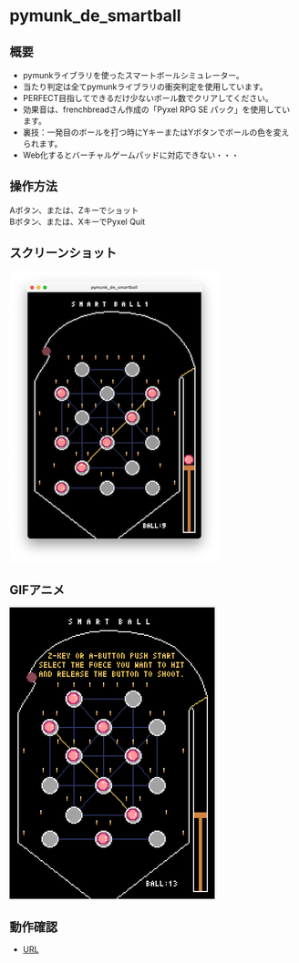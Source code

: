 # pymunk_de_smartball
## 概要
- pymunkライブラリを使ったスマートボールシミュレーター。
- 当たり判定は全てpymunkライブラリの衝突判定を使用しています。
- PERFECT目指してできるだけ少ないボール数でクリアしてください。
- 効果音は、frenchbreadさん作成の「Pyxel RPG SE パック」を使用しています。
- 裏技：一発目のボールを打つ時にYキーまたはYボタンでボールの色を変えられます。
- Web化するとバーチャルゲームパッドに対応できない・・・

## 操作方法
Aボタン、または、Zキーでショット  
Bボタン、または、XキーでPyxel Quit  

## スクリーンショット
![SS](sm_game1.png)  

## GIFアニメ
![GIF](sm_0116.gif)

## 動作確認
- [URL](https://sanbunno-ichi.github.io/pymunk_de_smartball/)
